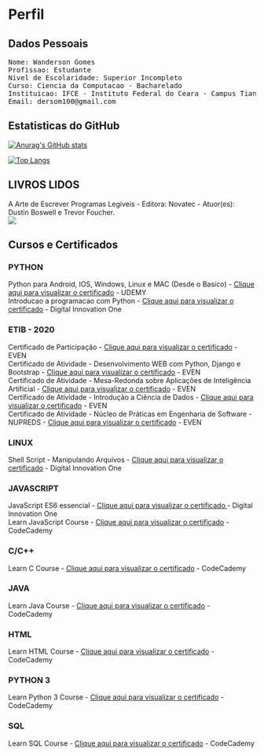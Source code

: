 # Perfil
## Dados Pessoais
<pre>
Nome: Wanderson Gomes
Profissao: Estudante
Nivel de Escolaridade: Superior Incompleto
Curso: Ciencia da Computacao - Bacharelado
Instituicao: IFCE - Instituto Federal do Ceara - Campus Tiangua
Email: dersom100@gmail.com
</pre>
## Estatisticas do GitHub
[![Anurag's GitHub stats](https://github-readme-stats.vercel.app/api?username=WandersonGomes)](https://github.com/anuraghazra/github-readme-stats)

[![Top Langs](https://github-readme-stats.vercel.app/api/top-langs/?username=WandersonGomes)](https://github.com/anuraghazra/github-readme-stats)

## LIVROS LIDOS
A Arte de Escrever Programas Legiveis - Editora: Novatec - Atuor(es): Dustin Boswell e Trevor Foucher.<br>
<a href="https://novatec.com.br/livros/programas-legiveis/">
  <img src="https://github.com/WandersonGomes/capa-livros/capa-a-arte-de-escrever-programas-legiveis.jpg">
</a>

## Cursos e Certificados
### PYTHON
Python para Android, IOS, Windows, Linux e MAC (Desde o Basico) - <a href="https://www.udemy.com/certificate/UC-4I16AUNX/">Clique aqui para visualizar o certificado</a> - UDEMY<br>
Introducao a programacao com Python - <a href="https://certificates.digitalinnovation.one/6194D547">Clique aqui para visualizar o certificado</a> - Digital Innovation One<br>

### ETIB - 2020
Certificado de Participação - <a href="https://www.even3.com.br/documentos/imprimir?i=4847619.2913676.6.5.043517271953558&cc=BD8B19F2-334A-4BA3-83DE-A62BEA72B235">Clique aqui para visualizar o certificado</a> - EVEN<br>
Certificado de Atividade - Desenvolvimento WEB com Python, Django e Bootstrap - <a href="https://www.even3.com.br/documentos/imprimir?i=4847614.2913676.894772.5.04351427195350743328&cc=BD8B19F2-334A-4BA3-83DE-A62BEA72B235">Clique aqui para visualizar o certificado</a> - EVEN <br>
Certificado de Atividade - Mesa-Redonda sobre Aplicações de Inteligência Artificial - <a href="https://www.even3.com.br/documentos/imprimir?i=4847614.2913676.894779.5.04351427195350743378&cc=BD8B19F2-334A-4BA3-83DE-A62BEA72B235">Clique aqui para visualizar o certificado</a> - EVEN <br>
Certificado de Atividade - Introdução a Ciência de Dados - <a href="https://www.even3.com.br/documentos/imprimir?i=4847614.2913676.894774.5.04351427195350743348&cc=BD8B19F2-334A-4BA3-83DE-A62BEA72B235">Clique aqui para visualizar o certificado</a> - EVEN <br>
Certificado de Atividade - Núcleo de Práticas em Engenharia de Software - NUPREDS - <a href="https://www.even3.com.br/documentos/imprimir?i=4847614.2913676.894777.5.04351427195350743338&cc=BD8B19F2-334A-4BA3-83DE-A62BEA72B235">Clique aqui para visualizar o certificado</a> - EVEN <br>

### LINUX
Shell Script - Manipulando Arquivos - <a href="https://certificates.digitalinnovation.one/B2DA7A56">Clique aqui para visualizar o certificado</a> - Digital Innovation One<br>

### JAVASCRIPT
JavaScript ES6 essencial - <a href="https://certificates.digitalinnovation.one/D85F7BE3">Clique aqui para visualizar o certificado </a> - Digital Innovation One<br>
Learn JavaScript Course - <a href="https://github.com/WandersonGomes/certificados/blob/master/learn-javascript-course-codecademy.pdf">Clique aqui para visualizar o certificado</a> - CodeCademy

### C/C++
Learn C Course - <a href="https://github.com/WandersonGomes/certificados/blob/master/learn-c-course-codecademy.pdf">Clique aqui para visualizar o certificado</a> - CodeCademy

### JAVA
Learn Java Course - <a href="https://github.com/WandersonGomes/certificados/blob/master/learn-java-course-codecademy.pdf">Clique aqui para visualizar o certificado</a> - CodeCademy

### HTML
Learn HTML Course - <a href="https://github.com/WandersonGomes/certificados/blob/master/learn-html-course-codecademy.pdf">Clique aqui para visualizar o certificado</a> - CodeCademy

### PYTHON 3
Learn Python 3 Course - <a href="https://github.com/WandersonGomes/certificados/blob/master/learn-python-3-course-codecademy.pdf">Clique aqui para visualizar o certificado</a> - CodeCademy

### SQL
Learn SQL Course - <a href="https://github.com/WandersonGomes/certificados/blob/master/learn-c-course-codecademy.pdf">Clique aqui para visualizar o certificado</a> - CodeCademy
